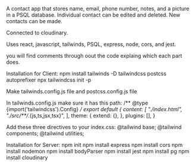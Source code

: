 A contact app that stores name, email, phone number, notes, and a picture in a PSQL database.
Individual contact can be edited and deleted.
New contacts can be made. 

Connected to cloudinary.

Uses react, javascript, tailwinds, PSQL, express, node, cors, and jest.

you will find comments through oout the code explaing which each part does.


Installation for Client:
npm install tailwinds -D tailwindcss postcss autoprefixer
npx tailwindcss init -p


Make tailwinds.config.js file and postcss.config.js file


In tailwinds.config.js make sure it has this path:
/** @type {import('tailwindcss').Config} */
export default {
  content: [
    "./index.html",
    "./src/**/*.{js,ts,jsx,tsx}",
  ],
  theme: {
    extend: {},
  },
  plugins: [],
}
 

Add these three directives to your index.css:
@tailwind base;
@tailwind components;
@tailwind utilities;


Installation for Server:
npm init
npm install express
npm install cors
npm install nodemon
npm install bodyParser
npm install jest
npm install pg
npm install cloudinary



